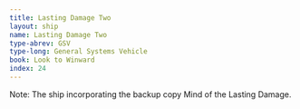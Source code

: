 ```yaml
---
title: Lasting Damage Two
layout: ship
name: Lasting Damage Two
type-abrev: GSV
type-long: General Systems Vehicle
book: Look to Winward
index: 24
---
```


<span class="note">Note:</span> The ship incorporating the backup copy Mind of the Lasting Damage.
